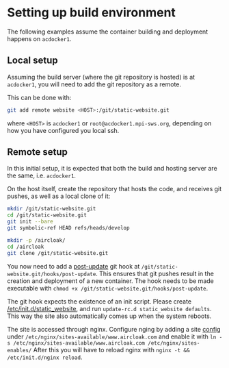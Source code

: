 # Setting up build environment

The following examples assume the container building and deployment happens on `acdocker1`.


## Local setup

Assuming the build server (where the git repository is hosted) is at `acdocker1`,
you will need to add the git repository as a remote.

This can be done with:

```bash
git add remote website <HOST>:/git/static-website.git
```

where `<HOST>` is `acdocker1` or `root@acdocker1.mpi-sws.org`, depending on
how you have configured you local ssh.


## Remote setup

In this initial setup, it is expected that both the build and hosting server
are the same, i.e. `acdocker1`.

On the host itself, create the repository that hosts the code, and receives git pushes,
as well as a local clone of it:

```bash
mkdir /git/static-website.git
cd /git/static-website.git
git init --bare
git symbolic-ref HEAD refs/heads/develop

mkdir -p /aircloak/
cd /aircloak
git clone /git/static-website.git
```

You now need to add a [post-update](post-update) git hook at `/git/static-website.git/hooks/post-update`.
This ensures that git pushes result in the creation and deployment of a new container.
The hook needs to be made executable with `chmod +x /git/static-website.git/hooks/post-update`.

The git hook expects the existence of an init script. Please create [/etc/init.d/static_website](static_website_initd),
and run `update-rc.d static_website defaults`. This way the site also automatically comes up when the system
reboots.

The site is accessed through nginx. Configure nging by adding a site [config](nginx.config) under
`/etc/nginx/sites-available/www.aircloak.com` and enable it with `ln -s
/etc/nginx/sites-available/www.aircloak.com /etc/nginx/sites-enables/`
After this you will have to reload nginx with `nginx -t && /etc/init.d/nginx reload`.
